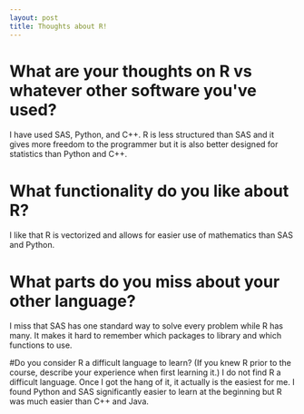 ```yaml
---
layout: post
title: Thoughts about R!
---
```

# What are your thoughts on R vs whatever other software you've used?  
I have used SAS, Python, and C++. R is less structured than SAS and it gives more freedom to the programmer but it is also better designed for statistics than Python and C++. 

# What functionality do you like about R?  
I like that R is vectorized and allows for easier use of mathematics than SAS and Python. 

# What parts do you miss about your other language?  
I miss that SAS has one standard way to solve every problem while R has many. It makes it hard to remember which packages to library and which functions to use. 

#Do you consider R a difficult language to learn? (If you knew R prior to the course, describe your experience when first learning it.)
I do not find R a difficult language. Once I got the hang of it, it actually is the easiest for me. I found Python and SAS significantly easier to learn at the beginning but R was much easier than C++ and Java. 
